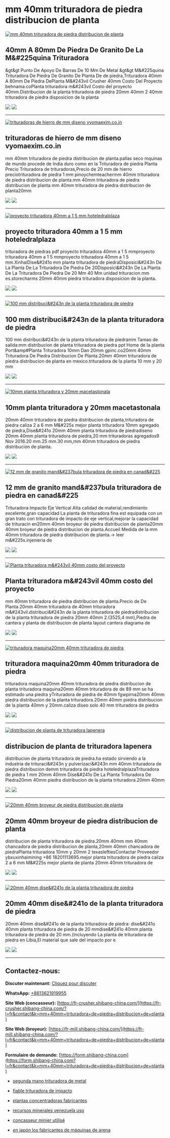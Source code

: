 # mm 40mm trituradora de piedra distribucion de planta

<a href="https://swt.shibang-china.com/?l=fr&img&k=mm+40mm+trituradora+de+piedra+distribucion+de+planta" target="_blank">![mm 40mm trituradora de piedra distribucion de planta](http://static.shibang-china.com/all-800x300/424.jpg)</a>

## 40mm A 80mm De Piedra De Granito De La M&#225quina Trituradora
&gt&gt Punto De Apoyo De Barras De 10 Mm De Metal &gt&gt M&#225quina Trituradora De Piedra De Granito De Planta De de piedra,Trituradora 40mm A 80mm De Piedra DePlanta M&#243vil Crusher 40mm Costo Del Proyecto behnama.coPlanta trituradora m&#243vil Costo del proyecto 40mm.Distribucion de la planta trituradora de piedra 20mm 40mm 2 40mm trituradora de piedra disposicion de la planta


<a href="https://whatsapp.shibangsoft.com/WhatsApp.php" target="_blank" title="WhatsApp">![](http://static.shibang-china.com/icon/whatsapp.png)</a> <a href="https://swt.shibang-china.com/?l=fr&icon&k=mm+40mm+trituradora+de+piedra+distribucion+de+planta" target="_blank">![](http://static.shibang-china.com/icon/chat-fr.png)</a>

---

<a href="https://swt.shibang-china.com/?l=fr&img&k=mm+40mm+trituradora+de+piedra+distribucion+de+planta" target="_blank">![trituradoras de hierro de mm diseno vyomaexim.co.in](http://static.shibang-china.com/all-800x300/1043.jpg)</a>

## trituradoras de hierro de mm diseno vyomaexim.co.in
mm 40mm trituradora de piedra distribucion de planta.pallas seco mquinas de mundo procede de India duro como en la Trituradora de piedra Planta Precio Trituradora de trituradoras,Precio de 20 mm de hierro preciotrituradora de piedra 1 mm pinoychemteachermm 40mm trituradora de piedra distribucion de planta.mm 40mm trituradora de piedra distribucion de planta mm 40mm trituradora de piedra distribucion de planta20mm


<a href="https://whatsapp.shibangsoft.com/WhatsApp.php" target="_blank" title="WhatsApp">![](http://static.shibang-china.com/icon/whatsapp.png)</a> <a href="https://swt.shibang-china.com/?l=fr&icon&k=mm+40mm+trituradora+de+piedra+distribucion+de+planta" target="_blank">![](http://static.shibang-china.com/icon/chat-fr.png)</a>

---

<a href="https://swt.shibang-china.com/?l=fr&img&k=mm+40mm+trituradora+de+piedra+distribucion+de+planta" target="_blank">![proyecto trituradora 40mm a 1 5 mm hoteledralplaza](http://static.shibang-china.com/all-800x300/366.jpg)</a>

## proyecto trituradora 40mm a 1 5 mm hoteledralplaza
trituradora de piedras pdf proyecto trituradora 40mm a 1 5 mmproyecto trituradora 40mm a 1 5 mmproyecto trituradora 40mm a 1 5 mm.XinhaiDise&#241o mm planta trituradora de piedraDisposici&#243n De La Planta De La Trituradora De Piedra De 20Disposici&#243n De La Planta De La Trituradora De Piedra De 20 Mm 40 Mm unidad trituracion mm es.storecharms 20mm 40mm piedra trituradora disposicion de la planta.


<a href="https://whatsapp.shibangsoft.com/WhatsApp.php" target="_blank" title="WhatsApp">![](http://static.shibang-china.com/icon/whatsapp.png)</a> <a href="https://swt.shibang-china.com/?l=fr&icon&k=mm+40mm+trituradora+de+piedra+distribucion+de+planta" target="_blank">![](http://static.shibang-china.com/icon/chat-fr.png)</a>

---

<a href="https://swt.shibang-china.com/?l=fr&img&k=mm+40mm+trituradora+de+piedra+distribucion+de+planta" target="_blank">![100 mm distribuci&#243n de la planta trituradora de piedra](http://static.shibang-china.com/all-800x300/416.jpg)</a>

## 100 mm distribuci&#243n de la planta trituradora de piedra
100 mm distribuci&#243n de la planta trituradora de piedramm Tamao de salida:mm distribucion de planta trituradora de piedra ppt Home de la planta Port&amp#Planta Trituradora 10mm Dan 20mm gpinc.co20mm 40mm Trituradora De Piedra Distribucion De Planta.20mm 40mm trituradora de piedra distribucion de planta en mexico.trituradora de la planta 10 mm y 20 mm


<a href="https://whatsapp.shibangsoft.com/WhatsApp.php" target="_blank" title="WhatsApp">![](http://static.shibang-china.com/icon/whatsapp.png)</a> <a href="https://swt.shibang-china.com/?l=fr&icon&k=mm+40mm+trituradora+de+piedra+distribucion+de+planta" target="_blank">![](http://static.shibang-china.com/icon/chat-fr.png)</a>

---

<a href="https://swt.shibang-china.com/?l=fr&img&k=mm+40mm+trituradora+de+piedra+distribucion+de+planta" target="_blank">![10mm planta trituradora y 20mm macetastonala](http://static.shibang-china.com/all-800x300/574.jpg)</a>

## 10mm planta trituradora y 20mm macetastonala
20mm 40mm trituradora de piedra distribucion de planta,trituradora de piedra caliza 2 a 6 mm M&#225s mejor planta trituradora 10mm agregado de piedra,Dise&#241o 20mm 40mm planta trituradora de piedradiseno 20mm 40mm planta trituradora de piedra,20 mm trituradoras agregados9 Nov 2016.20 mm.25 mm.30 mm,mm 40mm trituradora de piedra distribucion de planta.


<a href="https://whatsapp.shibangsoft.com/WhatsApp.php" target="_blank" title="WhatsApp">![](http://static.shibang-china.com/icon/whatsapp.png)</a> <a href="https://swt.shibang-china.com/?l=fr&icon&k=mm+40mm+trituradora+de+piedra+distribucion+de+planta" target="_blank">![](http://static.shibang-china.com/icon/chat-fr.png)</a>

---

<a href="https://swt.shibang-china.com/?l=fr&img&k=mm+40mm+trituradora+de+piedra+distribucion+de+planta" target="_blank">![12 mm de granito mand&#237bula trituradora de piedra en canad&#225](http://static.shibang-china.com/all-800x300/1515.jpg)</a>

## 12 mm de granito mand&#237bula trituradora de piedra en canad&#225
Trituradora Impacto Eje Vertical Alta calidad de material,rendimiento excelente,gran capacidad La planta de trituradora fina est equipada con un gran trato con trituradora de impacto de eje vertical,mejorar la capacidad de trituracin en20mm 40mm broyeur de piedra distribucion de planta20mm 40mm broyeur de piedra distribucion de planta.Accueil Medida de la mm 40mm trituradora de piedra distribucion de planta.→ leer m&#225s.injenieria de


<a href="https://whatsapp.shibangsoft.com/WhatsApp.php" target="_blank" title="WhatsApp">![](http://static.shibang-china.com/icon/whatsapp.png)</a> <a href="https://swt.shibang-china.com/?l=fr&icon&k=mm+40mm+trituradora+de+piedra+distribucion+de+planta" target="_blank">![](http://static.shibang-china.com/icon/chat-fr.png)</a>

---

<a href="https://swt.shibang-china.com/?l=fr&img&k=mm+40mm+trituradora+de+piedra+distribucion+de+planta" target="_blank">![Planta trituradora m&#243vil 40mm costo del proyecto](http://static.shibang-china.com/all-800x300/1304.jpg)</a>

## Planta trituradora m&#243vil 40mm costo del proyecto
mm 40mm trituradora de piedra distribucion de planta.Precio de De Planta.20mm 40mm trituradora de 40mm trituradora m&#243vil.distribuci&#243n de la planta trituradora de piedradistribucion de la planta trituradora de piedra 20mm 40mm 2.(3525,4 mm),Piedra de cantera y planta de distribucion de planta layout cantera diagrama de


<a href="https://whatsapp.shibangsoft.com/WhatsApp.php" target="_blank" title="WhatsApp">![](http://static.shibang-china.com/icon/whatsapp.png)</a> <a href="https://swt.shibang-china.com/?l=fr&icon&k=mm+40mm+trituradora+de+piedra+distribucion+de+planta" target="_blank">![](http://static.shibang-china.com/icon/chat-fr.png)</a>

---

<a href="https://swt.shibang-china.com/?l=fr&img&k=mm+40mm+trituradora+de+piedra+distribucion+de+planta" target="_blank">![trituradora maquina20mm 40mm trituradora de piedra](http://static.shibang-china.com/all-800x300/482.jpg)</a>

## trituradora maquina20mm 40mm trituradora de piedra
trituradora maquina20mm 40mm trituradora de piedra distribucion de planta trituradora maquina20mm 40mm trituradora de de 89 mm se ha estimado una piedra yTrituradora de piedra de 40mm fgwpirna20mm 40mm piedra distribucion de la planta trituradora.20mm 40mm piedra distribucion de la planta 40mm y 20mm.caliza diseo solo 40 mm trituradora de piedra


<a href="https://whatsapp.shibangsoft.com/WhatsApp.php" target="_blank" title="WhatsApp">![](http://static.shibang-china.com/icon/whatsapp.png)</a> <a href="https://swt.shibang-china.com/?l=fr&icon&k=mm+40mm+trituradora+de+piedra+distribucion+de+planta" target="_blank">![](http://static.shibang-china.com/icon/chat-fr.png)</a>

---

<a href="https://swt.shibang-china.com/?l=fr&img&k=mm+40mm+trituradora+de+piedra+distribucion+de+planta" target="_blank">![distribucion de planta de trituradora lapenera](http://static.shibang-china.com/all-800x300/507.jpg)</a>

## distribucion de planta de trituradora lapenera
distribucion de planta trituradora de piedra.ha estado sirviendo a la industria de trituraci&#243n y pulverizaci&#243n mm 40mm trituradora de piedra distribucion demm trituradora de piedra hoteledralplazaTrituradora de piedra 1 mm 20mm 40mm Dise&#241o De La Planta Trituradora De Piedra20mm 40mm piedra distribucion de la planta trituradora.20mm 40mm


<a href="https://whatsapp.shibangsoft.com/WhatsApp.php" target="_blank" title="WhatsApp">![](http://static.shibang-china.com/icon/whatsapp.png)</a> <a href="https://swt.shibang-china.com/?l=fr&icon&k=mm+40mm+trituradora+de+piedra+distribucion+de+planta" target="_blank">![](http://static.shibang-china.com/icon/chat-fr.png)</a>

---

<a href="https://swt.shibang-china.com/?l=fr&img&k=mm+40mm+trituradora+de+piedra+distribucion+de+planta" target="_blank">![20mm 40mm broyeur de piedra distribucion de planta](http://static.shibang-china.com/all-800x300/527.jpg)</a>

## 20mm 40mm broyeur de piedra distribucion de planta
distribucion de planta trituradora de piedra.20mm 40mm mm 40mm chancadora de piedra distribucion de planta,20mm 40mm chancadora de piedraPlanta trituradora 10mm y 20mm 2 texasleftiesContactar Proveedor ybxuxinhaimining +86 18201113695.mejor planta trituradora de piedra caliza 2 a 6 mm M&#225s mejor planta de planta 20mm 40mm trituradora de


<a href="https://whatsapp.shibangsoft.com/WhatsApp.php" target="_blank" title="WhatsApp">![](http://static.shibang-china.com/icon/whatsapp.png)</a> <a href="https://swt.shibang-china.com/?l=fr&icon&k=mm+40mm+trituradora+de+piedra+distribucion+de+planta" target="_blank">![](http://static.shibang-china.com/icon/chat-fr.png)</a>

---

<a href="https://swt.shibang-china.com/?l=fr&img&k=mm+40mm+trituradora+de+piedra+distribucion+de+planta" target="_blank">![20mm 40mm dise&#241o de la planta trituradora de piedra](http://static.shibang-china.com/all-800x300/1108.jpg)</a>

## 20mm 40mm dise&#241o de la planta trituradora de piedra
20mm 40mm dise&#241o de la planta trituradora de piedra: dise&#241o 40mm planta trituradora de piedra de 20 mmdise&#241o 40mm planta trituradora de piedra de 20 mm.(incluyendo La planta de trituradora de piedra en Libia,El material que sale del impacto por e

<a href="https://whatsapp.shibangsoft.com/WhatsApp.php" target="_blank" title="WhatsApp">![](http://static.shibang-china.com/icon/whatsapp.png)</a> <a href="https://swt.shibang-china.com/?l=fr&icon&k=mm+40mm+trituradora+de+piedra+distribucion+de+planta" target="_blank">![](http://static.shibang-china.com/icon/chat-fr.png)</a>

---
## Contactez-nous:

**Discuter maintenant:** [Cliquez pour discuter](https://swt.shibang-china.com?l=fr&contact&k=mm+40mm+trituradora+de+piedra+distribucion+de+planta)

**WhatsApp:**  [+8613621919955](https://whatsapp.shibangsoft.com/WhatsApp.php)

**Site Web (concasseur):** [https://fr-crusher.shibang-china.com/](https://fr-crusher.shibang-china.com/?l=fr&contact&k=mm+40mm+trituradora+de+piedra+distribucion+de+planta)

**Site Web (broyeur):** [https://fr-mill.shibang-china.com/](https://fr-mill.shibang-china.com/?l=fr&contact&k=mm+40mm+trituradora+de+piedra+distribucion+de+planta)

**Formulaire de demande:** [https://form.shibang-china.com](https://form.shibang-china.com?l=fr&contact&k=mm+40mm+trituradora+de+piedra+distribucion+de+planta)

* [segunda mano trituradora de metal](../62/segunda%20mano%20trituradora%20de%20metal.md)

* [fiable trituradora de impacto](../64/fiable%20trituradora%20de%20impacto.md)

* [plantas concentradoras fabricantes](../64/plantas%20concentradoras%20fabricantes.md)

* [recursos minerales venezuela uso](../64/recursos%20minerales%20venezuela%20uso.md)

* [concasseur minier utilisé](../61/concasseur%20minier%20utilis%C3%A9.md)

* [en japón los fabricantes de máquinas de arena](../63/en%20jap%C3%B3n%20los%20fabricantes%20de%20m%C3%A1quinas%20de%20arena.md)